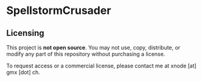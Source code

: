 # SpellstormCrusader


## Licensing

This project is **not open source**. You may not use, copy, distribute, or modify any part of this repository without purchasing a license.

To request access or a commercial license, please contact me at xnode [at] gmx [dot] ch.
